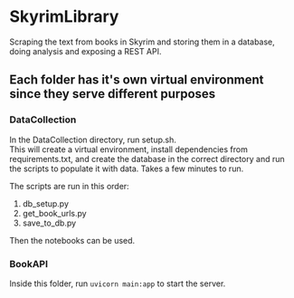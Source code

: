 # SkyrimLibrary
Scraping the text from books in Skyrim and storing them in a database, doing analysis and exposing a REST API.


## Each folder has it's own virtual environment since they serve different purposes

### DataCollection
In the DataCollection directory, run setup.sh. <br>
This will create a virtual environment, install dependencies from requirements.txt, and create
the database in the correct directory and run the scripts to populate it with data. 
Takes a few minutes to run.

The scripts are run in this order: 
1. db_setup.py
2. get_book_urls.py
3. save_to_db.py

Then the notebooks can be used.

### BookAPI
Inside this folder, run <code>uvicorn main:app</code> to start the server.

